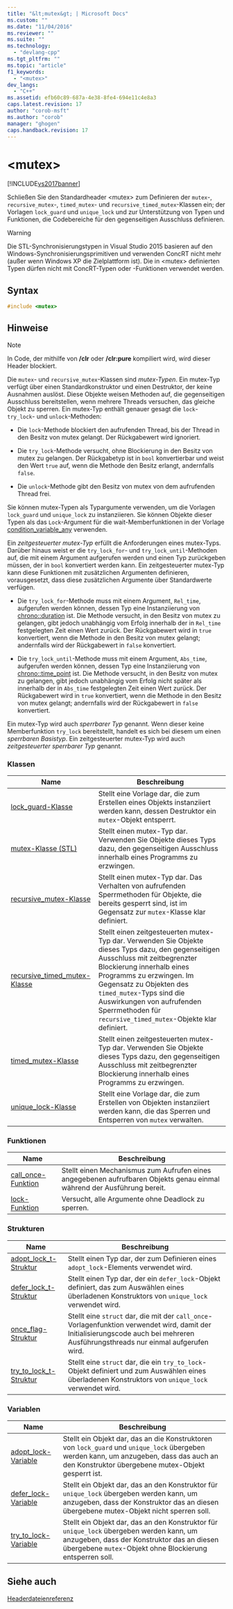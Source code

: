 ```yaml
---
title: "&lt;mutex&gt; | Microsoft Docs"
ms.custom: ""
ms.date: "11/04/2016"
ms.reviewer: ""
ms.suite: ""
ms.technology: 
  - "devlang-cpp"
ms.tgt_pltfrm: ""
ms.topic: "article"
f1_keywords: 
  - "<mutex>"
dev_langs: 
  - "C++"
ms.assetid: efb60c89-687a-4e38-8fe4-694e11c4e8a3
caps.latest.revision: 17
author: "corob-msft"
ms.author: "corob"
manager: "ghogen"
caps.handback.revision: 17
---
```

# &lt;mutex&gt;
[!INCLUDE[vs2017banner](../assembler/inline/includes/vs2017banner.md)]

Schließen Sie den Standardheader \<mutex\> zum Definieren der `mutex`\-, `recursive_mutex`\-, `timed_mutex`\- und `recursive_timed_mutex`\-Klassen ein; der Vorlagen `lock_guard` und `unique_lock` und zur Unterstützung von Typen und Funktionen, die Codebereiche für den gegenseitigen Ausschluss definieren.  
  
> [!WARNING]
>  Die STL\-Synchronisierungstypen in Visual Studio 2015 basieren auf den Windows\-Synchronisierungsprimitiven und verwenden ConcRT nicht mehr \(außer wenn Windows XP die Zielplattform ist\).  Die in \<mutex\> definierten Typen dürfen nicht mit ConcRT\-Typen oder \-Funktionen verwendet werden.  
  
## Syntax  
  
```cpp  
#include <mutex>  
```  
  
## Hinweise  
  
> [!NOTE]
>  In Code, der mithilfe von **\/clr** oder **\/clr:pure** kompiliert wird, wird dieser Header blockiert.  
  
 Die `mutex`\- und `recursive_mutex`\-Klassen sind *mutex\-Typen*.  Ein mutex\-Typ verfügt über einen Standardkonstruktor und einen Destruktor, der keine Ausnahmen auslöst.  Diese Objekte weisen Methoden auf, die gegenseitigen Ausschluss bereitstellen, wenn mehrere Threads versuchen, das gleiche Objekt zu sperren.  Ein mutex\-Typ enthält genauer gesagt die `lock`\- `try_lock`\- und `unlock`\-Methoden:  
  
-   Die `lock`\-Methode blockiert den aufrufenden Thread, bis der Thread in den Besitz von mutex gelangt.  Der Rückgabewert wird ignoriert.  
  
-   Die `try_lock`\-Methode versucht, ohne Blockierung in den Besitz von mutex zu gelangen.  Der Rückgabetyp ist in `bool` konvertierbar und weist den Wert `true` auf, wenn die Methode den Besitz erlangt, andernfalls `false`.  
  
-   Die `unlock`\-Methode gibt den Besitz von mutex von dem aufrufenden Thread frei.  
  
 Sie können mutex\-Typen als Typargumente verwenden, um die Vorlagen `lock_guard` und `unique_lock` zu instanziieren.  Sie können Objekte dieser Typen als das `Lock`\-Argument für die wait\-Memberfunktionen in der Vorlage [condition\_variable\_any](../standard-library/condition-variable-any-class.md) verwenden.  
  
 Ein *zeitgesteuerter mutex\-Typ* erfüllt die Anforderungen eines mutex\-Typs.  Darüber hinaus weist er die `try_lock_for`\- und `try_lock_until`\-Methoden auf, die mit einem Argument aufgerufen werden und einen Typ zurückgeben müssen, der in `bool` konvertiert werden kann.  Ein zeitgesteuerter mutex\-Typ kann diese Funktionen mit zusätzlichen Argumenten definieren, vorausgesetzt, dass diese zusätzlichen Argumente über Standardwerte verfügen.  
  
-   Die `try_lock_for`\-Methode muss mit einem Argument, `Rel_time`, aufgerufen werden können, dessen Typ eine Instanziierung von [chrono::duration](../standard-library/duration-class.md) ist.  Die Methode versucht, in den Besitz von mutex zu gelangen, gibt jedoch unabhängig vom Erfolg innerhalb der in `Rel_time` festgelegten Zeit einen Wert zurück.  Der Rückgabewert wird in `true` konvertiert, wenn die Methode in den Besitz von mutex gelangt; andernfalls wird der Rückgabewert in `false` konvertiert.  
  
-   Die `try_lock_until`\-Methode muss mit einem Argument, `Abs_time`, aufgerufen werden können, dessen Typ eine Instanziierung von [chrono::time\_point](../standard-library/time-point-class.md) ist.  Die Methode versucht, in den Besitz von mutex zu gelangen, gibt jedoch unabhängig vom Erfolg nicht später als innerhalb der in `Abs_time` festgelegten Zeit einen Wert zurück.  Der Rückgabewert wird in `true` konvertiert, wenn die Methode in den Besitz von mutex gelangt; andernfalls wird der Rückgabewert in `false` konvertiert.  
  
 Ein mutex\-Typ wird auch *sperrbarer Typ* genannt.  Wenn dieser keine Memberfunktion `try_lock` bereitstellt, handelt es sich bei diesem um einen *sperrbaren Basistyp*.  Ein zeitgesteuerter mutex\-Typ wird auch *zeitgesteuerter sperrbarer Typ* genannt.  
  
### Klassen  
  
|Name|Beschreibung|  
|----------|------------------|  
|[lock\_guard\-Klasse](../standard-library/lock-guard-class.md)|Stellt eine Vorlage dar, die zum Erstellen eines Objekts instanziiert werden kann, dessen Destruktor ein `mutex`\-Objekt entsperrt.|  
|[mutex\-Klasse \(STL\)](../standard-library/mutex-class-stl.md)|Stellt einen mutex\-Typ dar.  Verwenden Sie Objekte dieses Typs dazu, den gegenseitigen Ausschluss innerhalb eines Programms zu erzwingen.|  
|[recursive\_mutex\-Klasse](../standard-library/recursive-mutex-class.md)|Stellt einen mutex\-Typ dar.  Das Verhalten von aufrufenden Sperrmethoden für Objekte, die bereits gesperrt sind, ist im Gegensatz zur `mutex`\-Klasse klar definiert.|  
|[recursive\_timed\_mutex\-Klasse](../standard-library/recursive-timed-mutex-class.md)|Stellt einen zeitgesteuerten mutex\-Typ dar.  Verwenden Sie Objekte dieses Typs dazu, den gegenseitigen Ausschluss mit zeitbegrenzter Blockierung innerhalb eines Programms zu erzwingen.  Im Gegensatz zu Objekten des `timed_mutex`\-Typs sind die Auswirkungen von aufrufenden Sperrmethoden für `recursive_timed_mutex`\-Objekte klar definiert.|  
|[timed\_mutex\-Klasse](../standard-library/timed-mutex-class.md)|Stellt einen zeitgesteuerten mutex\-Typ dar.  Verwenden Sie Objekte dieses Typs dazu, den gegenseitigen Ausschluss mit zeitbegrenzter Blockierung innerhalb eines Programms zu erzwingen.|  
|[unique\_lock\-Klasse](../standard-library/unique-lock-class.md)|Stellt eine Vorlage dar, die zum Erstellen von Objekten instanziiert werden kann, die das Sperren und Entsperren von `mutex` verwalten.|  
  
### Funktionen  
  
|Name|Beschreibung|  
|----------|------------------|  
|[call\_once\-Funktion](../Topic/call_once%20Function.md)|Stellt einen Mechanismus zum Aufrufen eines angegebenen aufrufbaren Objekts genau einmal während der Ausführung bereit.|  
|[lock\-Funktion](../Topic/lock%20Function.md)|Versucht, alle Argumente ohne Deadlock zu sperren.|  
  
### Strukturen  
  
|Name|Beschreibung|  
|----------|------------------|  
|[adopt\_lock\_t\-Struktur](../standard-library/adopt-lock-t-structure.md)|Stellt einen Typ dar, der zum Definieren eines `adopt_lock`\-Elements verwendet wird.|  
|[defer\_lock\_t\-Struktur](../standard-library/defer-lock-t-structure.md)|Stellt einen Typ dar, der ein `defer_lock`\-Objekt definiert, das zum Auswählen eines überladenen Konstruktors von `unique_lock` verwendet wird.|  
|[once\_flag\-Struktur](../standard-library/once-flag-structure.md)|Stellt eine `struct` dar, die mit der `call_once`\-Vorlagenfunktion verwendet wird, damit der Initialisierungscode auch bei mehreren Ausführungsthreads nur einmal aufgerufen wird.|  
|[try\_to\_lock\_t\-Struktur](../standard-library/try-to-lock-t-structure.md)|Stellt eine `struct` dar, die ein `try_to_lock`\-Objekt definiert und zum Auswählen eines überladenen Konstruktors von `unique_lock` verwendet wird.|  
  
### Variablen  
  
|Name|Beschreibung|  
|----------|------------------|  
|[adopt\_lock\-Variable](../Topic/adopt_lock%20Variable.md)|Stellt ein Objekt dar, das an die Konstruktoren von `lock_guard` und `unique_lock` übergeben werden kann, um anzugeben, dass das auch an den Konstruktor übergebene mutex\-Objekt gesperrt ist.|  
|[defer\_lock\-Variable](../Topic/defer_lock%20Variable.md)|Stellt ein Objekt dar, das an den Konstruktor für `unique_lock` übergeben werden kann, um anzugeben, dass der Konstruktor das an diesen übergebene mutex\-Objekt nicht sperren soll.|  
|[try\_to\_lock\-Variable](../Topic/try_to_lock%20Variable.md)|Stellt ein Objekt dar, das an den Konstruktor für `unique_lock` übergeben werden kann, um anzugeben, dass der Konstruktor das an diesen übergebene `mutex`\-Objekt ohne Blockierung entsperren soll.|  
  
## Siehe auch  
 [Headerdateienreferenz](../standard-library/cpp-standard-library-header-files.md)